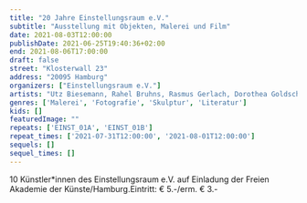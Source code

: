 ```yaml
---
title: "20 Jahre Einstellungsraum e.V."
subtitle: "Ausstellung mit Objekten, Malerei und Film"
date: 2021-08-03T12:00:00
publishDate: 2021-06-25T19:40:36+02:00
end: 2021-08-06T17:00:00
draft: false
street: "Klosterwall 23"
address: "20095 Hamburg"
organizers: ["Einstellungsraum e.V."]
artists: "Utz Biesemann, Rahel Bruhns, Rasmus Gerlach, Dorothea Goldschmidt, Waltraut Kiessner, Yukari Kosakai, Sabine Mohr, Adriane Steckhan, Llaura I. Suenner, Elke Suhr"
genres: ['Malerei', 'Fotografie', 'Skulptur', 'Literatur']
kids: []
featuredImage: ""
repeats: ['EINST_01A', 'EINST_01B']
repeat_times: ['2021-07-31T12:00:00', '2021-08-01T12:00:00']
sequels: []
sequel_times: []
---
```


10 Künstler\*innen des Einstellungsraum e.V. auf Einladung der Freien Akademie der Künste/Hamburg.Eintritt: € 5.-/erm. € 3.- 